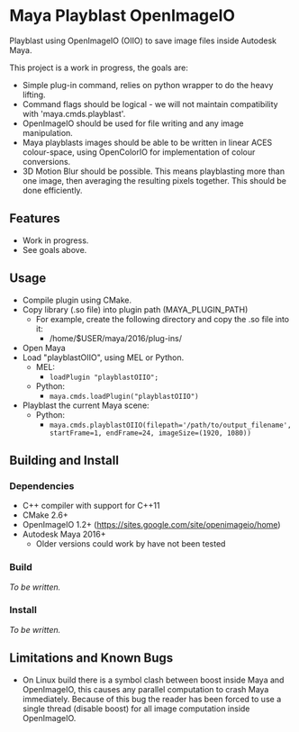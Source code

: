 # Maya Playblast OpenImageIO
Playblast using OpenImageIO (OIIO) to save image files inside Autodesk Maya.

This project is a work in progress, the goals are:
 - Simple plug-in command, relies on python wrapper to do the heavy lifting.
 - Command flags should be logical - we will not maintain compatibility with 'maya.cmds.playblast'.
 - OpenImageIO should be used for file writing and any image manipulation.
 - Maya playblasts images should be able to be written in linear ACES colour-space, using OpenColorIO for implementation of colour conversions.
 - 3D Motion Blur should be possible. This means playblasting more than one image, then averaging the resulting pixels together. This should be done efficiently.

## Features
- Work in progress.
- See goals above.

## Usage
- Compile plugin using CMake.
- Copy library (.so file) into plugin path (MAYA_PLUGIN_PATH)
  - For example, create the following directory and copy the .so file into it: 
    - /home/$USER/maya/2016/plug-ins/
- Open Maya
- Load "playblastOIIO", using MEL or Python.
  - MEL:
    - `loadPlugin "playblastOIIO";`
  - Python:
    - `maya.cmds.loadPlugin("playblastOIIO")`
- Playblast the current Maya scene:
  - Python:
    - `maya.cmds.playblastOIIO(filepath='/path/to/output_filename', startFrame=1, endFrame=24, imageSize=(1920, 1080))`

## Building and Install

### Dependencies

- C++ compiler with support for C++11
- CMake 2.6+
- OpenImageIO 1.2+ (https://sites.google.com/site/openimageio/home)
- Autodesk Maya 2016+ 
  - Older versions could work by have not been tested

### Build

_To be written._

### Install

_To be written._

## Limitations and Known Bugs 

- On Linux build there is a symbol clash between boost inside Maya and OpenImageIO, this causes any parallel computation to crash Maya immediately. Because of this bug the reader has been forced to use a single thread (disable boost) for all image computation inside OpenImageIO.  